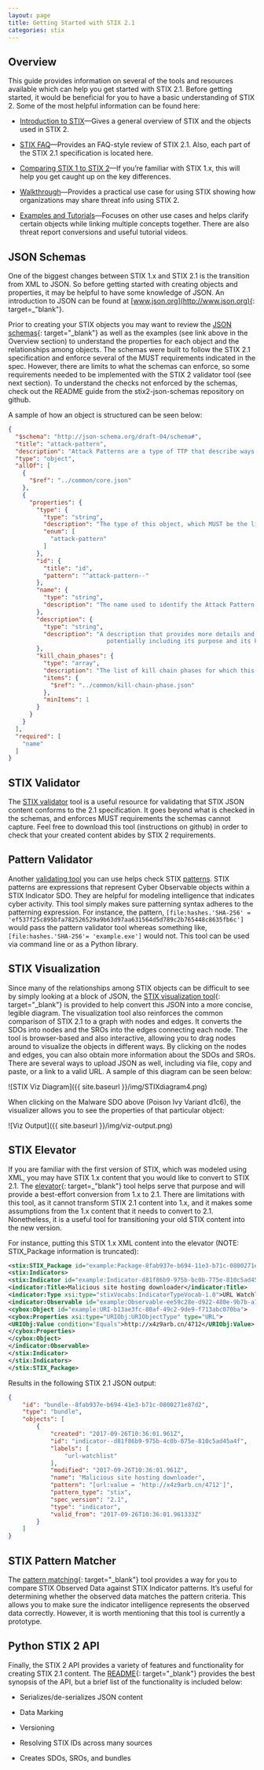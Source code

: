 ```yaml
---
layout: page
title: Getting Started with STIX 2.1
categories: stix
---
```


## Overview

This guide provides information on several of the tools and resources available which can help you get started with STIX 2.1. Before getting started, it would be beneficial for you to have a basic understanding of STIX 2. Some of the most helpful information can be found here:

-   [Introduction to STIX](intro)—Gives a general overview of STIX and the objects used in STIX 2.

-   [STIX FAQ](../faq)—Provides an FAQ-style review of STIX 2.1. Also, each part of the STIX 2.1 specification is located here.

-   [Comparing STIX 1 to STIX 2](compare)—If you’re familiar with STIX 1.x, this will help you get caught up on the key differences.

-   [Walkthrough](walkthrough)—Provides a practical use case for using STIX showing how organizations may share threat info using STIX 2.

-   [Examples and Tutorials](examples)—Focuses on other use cases and helps clarify certain objects while linking multiple concepts together. There are also threat report conversions and useful tutorial videos.

## JSON Schemas

One of the biggest changes between STIX 1.x and STIX 2.1 is the transition from XML to JSON. So before getting started with creating objects and properties, it may be helpful to have some knowledge of JSON. An introduction to JSON can be found at [www.json.org](http://www.json.org){: target=_"blank"}.

Prior to creating your STIX objects you may want to review the [JSON schemas]( https://github.com/oasis-open/cti-stix2-json-schemas){: target="_blank"} as well as the examples (see link above in the Overview section) to understand the properties for each object and the relationships among objects. The schemas were built to follow the STIX 2.1 specification and enforce several of the MUST requirements indicated in the spec. However, there are limits to what the schemas can enforce, so some requirements needed to be implemented with the STIX 2 validator tool (see next section). To understand the checks not enforced by the schemas, check out the README guide from the stix2-json-schemas repository on github.

A sample of how an object is structured can be seen below:

```json
{
  "$schema": "http://json-schema.org/draft-04/schema#",
  "title": "attack-pattern",
  "description": "Attack Patterns are a type of TTP that describe ways that adversaries attempt to compromise targets. ",
  "type": "object",
  "allOf": [
    {
      "$ref": "../common/core.json"
    },
    {
      "properties": {
        "type": {
          "type": "string",
          "description": "The type of this object, which MUST be the literal `attack-pattern`.",
          "enum": [
            "attack-pattern"
          ]
        },
        "id": {
          "title": "id",
          "pattern": "^attack-pattern--"
        },
        "name": {
          "type": "string",
          "description": "The name used to identify the Attack Pattern."
        },
        "description": {
          "type": "string",
          "description": "A description that provides more details and context about the Attack Pattern,
                            potentially including its purpose and its key characteristics."
        },
        "kill_chain_phases": {
          "type": "array",
          "description": "The list of kill chain phases for which this attack pattern is used.",
          "items": {
            "$ref": "../common/kill-chain-phase.json"
          },
          "minItems": 1
        }
      }
    }
  ],
  "required": [
    "name"
  ]
}
```

## STIX Validator

The [STIX validator](https://github.com/oasis-open/cti-stix-validator) tool is a useful resource for validating that STIX JSON content conforms to the 2.1 specification. It goes beyond what is checked in the schemas, and enforces MUST requirements the schemas cannot capture. Feel free to download this tool (instructions on github) in order to check that your created content abides by STIX 2 requirements.

## Pattern Validator

Another [validating tool](https://github.com/oasis-open/cti-pattern-validator) you can use helps check STIX [patterns](https://docs.oasis-open.org/cti/stix/v2.1/cs01/stix-v2.1-cs01.html#_e8slinrhxcc9). STIX patterns are expressions that represent Cyber Observable objects within a STIX Indicator SDO. They are helpful for modeling intelligence that indicates cyber activity. This tool simply makes sure patterning syntax adheres to the patterning expression. For instance, the pattern, `[file:hashes.'SHA-256' = 'ef537f25c895bfa782526529a9b63d97aa631564d5d789c2b765448c8635fb6c']` would pass the pattern validator tool whereas something like, `[file:hashes.'SHA-256'= 'example.exe']` would not. This tool can be used via command line or as a Python library.

## STIX Visualization

Since many of the relationships among STIX objects can be difficult to see by simply looking at a block of JSON, the [STIX visualization tool](https://oasis-open.github.io/cti-stix-visualization/){: target="_blank"} is provided to help convert this JSON into a more concise, legible diagram. The visualization tool also reinforces the common comparison of STIX 2.1 to a graph with nodes and edges. It converts the SDOs into nodes and the SROs into the edges connecting each node. The tool is browser-based and also interactive, allowing you to drag nodes around to visualize the objects in different ways. By clicking on the nodes and edges, you can also obtain more information about the SDOs and SROs. There are several ways to upload JSON as well, including via file, copy and paste, or a link to a valid URL. A sample of this diagram can be seen below:

<div class="center-block text-center" markdown="span">
    ![STIX Viz Diagram]({{ site.baseurl }}/img/STIXdiagram4.png)
</div>

When clicking on the Malware SDO above (Poison Ivy Variant d1c6), the visualizer allows you to see the properties of that particular object:

<div class="center-block text-center" markdown="span">
    ![Viz Output]({{ site.baseurl }}/img/viz-output.png)
</div>

## STIX Elevator

If you are familiar with the first version of STIX, which was modeled using XML, you may have STIX 1.x content that you would like to convert to STIX 2.1. The [elevator](https://github.com/oasis-open/cti-stix-elevator){: target=_"blank"} tool helps serve that purpose and will provide a best-effort conversion from 1.x to 2.1. There are limitations with this tool, as it cannot transform STIX 2.1 content into 1.x, and it makes some assumptions from the 1.x content that it needs to convert to 2.1. Nonetheless, it is a useful tool for transitioning your old STIX content into the new version.

For instance, putting this STIX 1.x XML content into the elevator (NOTE: STIX_Package information is truncated):
```xml
<stix:STIX_Package id="example:Package-8fab937e-b694-11e3-b71c-0800271e87d2" version="1.2">
<stix:Indicators>
<stix:Indicator id="example:Indicator-d81f86b9-975b-bc0b-775e-810c5ad45a4f" xsi:type="indicator:IndicatorType">
<indicator:Title>Malicious site hosting downloader</indicator:Title>
<indicator:Type xsi:type="stixVocabs:IndicatorTypeVocab-1.0">URL Watchlist</indicator:Type>
<indicator:Observable id="example:Observable-ee59c28e-d922-480e-9b7b-a79502696505">
<cybox:Object id="example:URI-b13ae3fc-80af-49c2-9de9-f713abc070ba">
<cybox:Properties xsi:type="URIObj:URIObjectType" type="URL">
<URIObj:Value condition="Equals">http://x4z9arb.cn/4712</URIObj:Value>
</cybox:Properties>
</cybox:Object>
</indicator:Observable>
</stix:Indicator>
</stix:Indicators>
</stix:STIX_Package>
```

Results in the following STIX 2.1 JSON output:
```json
{
    "id": "bundle--8fab937e-b694-41e3-b71c-0800271e87d2",
    "type": "bundle",
    "objects": [
        {
            "created": "2017-09-26T10:36:01.961Z",
            "id": "indicator--d81f86b9-975b-4c0b-875e-810c5ad45a4f",
            "labels": [
                "url-watchlist"
            ],
            "modified": "2017-09-26T10:36:01.961Z",
            "name": "Malicious site hosting downloader",
            "pattern": "[url:value = 'http://x4z9arb.cn/4712']",
            "pattern_type": "stix",
            "spec_version": "2.1",
            "type": "indicator",
            "valid_from": "2017-09-26T10:36:01.961333Z"
        }
    ]
}
```

## STIX Pattern Matcher
The [pattern matching](https://github.com/oasis-open/cti-pattern-matcher){: target="_blank"} tool provides a way for you to compare STIX Observed Data against STIX Indicator patterns. It’s useful for determining whether the observed data matches the pattern criteria. This allows you to make sure the indicator intelligence represents the observed data correctly. However, it is worth mentioning that this tool is currently a prototype.

## Python STIX 2 API

Finally, the STIX 2 API provides a variety of features and functionality for creating STIX 2.1 content. The [README](https://github.com/oasis-open/cti-python-stix2\#cti-python-stix2){: target="_blank"} provides the best synopsis of the API, but a brief list of the functionality is included below:

-   Serializes/de-serializes JSON content

-   Data Marking

-   Versioning

-   Resolving STIX IDs across many sources

-   Creates SDOs, SROs, and bundles
